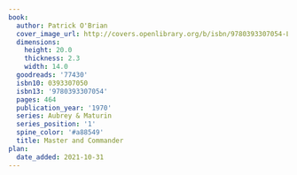 ```yaml
---
book:
  author: Patrick O'Brian
  cover_image_url: http://covers.openlibrary.org/b/isbn/9780393307054-L.jpg
  dimensions:
    height: 20.0
    thickness: 2.3
    width: 14.0
  goodreads: '77430'
  isbn10: 0393307050
  isbn13: '9780393307054'
  pages: 464
  publication_year: '1970'
  series: Aubrey & Maturin
  series_position: '1'
  spine_color: '#a88549'
  title: Master and Commander
plan:
  date_added: 2021-10-31
---
```

